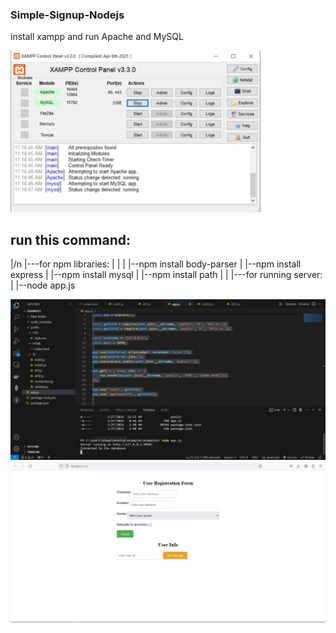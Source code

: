 ### Simple-Signup-Nodejs

install xampp and run Apache and MySQL

<img src="1.JPG" width=400>


## run this command:

|/n
|---for npm libraries:
|   |
|   |--npm install body-parser
|   |--npm install express
|   |--npm install mysql
|   |--npm install path
|
|
|---for running server:
    |
    |--node app.js


<img src="2.JPG">

<img src="Capture.JPG">


